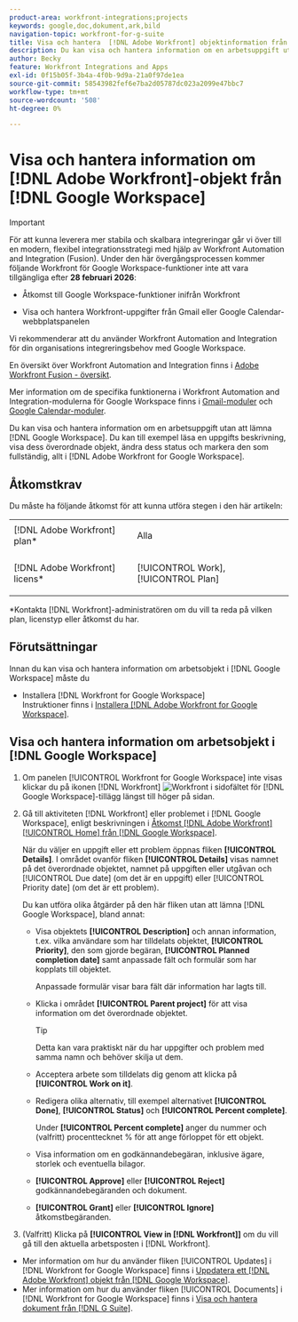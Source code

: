 ```yaml
---
product-area: workfront-integrations;projects
keywords: google,doc,dokument,ark,bild
navigation-topic: workfront-for-g-suite
title: Visa och hantera  [!DNL Adobe Workfront] objektinformation från Google Workspace
description: Du kan visa och hantera information om en arbetsuppgift utan att behöva lämna Google Workspace. Du kan till exempel läsa en uppgifts beskrivning, visa dess överordnade objekt, ändra dess status och markera den som fullständig, allt inom [!DNL Adobe Workfront] för Google Workspace.
author: Becky
feature: Workfront Integrations and Apps
exl-id: 0f15b05f-3b4a-4f0b-9d9a-21a0f97de1ea
source-git-commit: 58543982fef6e7ba2d05787dc023a2099e47bbc7
workflow-type: tm+mt
source-wordcount: '508'
ht-degree: 0%

---
```


# Visa och hantera information om [!DNL Adobe Workfront]-objekt från [!DNL Google Workspace]

>[!IMPORTANT]
>
>För att kunna leverera mer stabila och skalbara integreringar går vi över till en modern, flexibel integrationsstrategi med hjälp av Workfront Automation and Integration (Fusion). Under den här övergångsprocessen kommer följande Workfront för Google Workspace-funktioner inte att vara tillgängliga efter **28 februari 2026**:
>
>* Åtkomst till Google Workspace-funktioner inifrån Workfront
>
>* Visa och hantera Workfront-uppgifter från Gmail eller Google Calendar-webbplatspanelen
>
>Vi rekommenderar att du använder Workfront Automation and Integration för din organisations integreringsbehov med Google Workspace.
>
>En översikt över Workfront Automation and Integration finns i [Adobe Workfront Fusion - översikt](https://experienceleague.adobe.com/en/docs/workfront-fusion/using/get-started-with-fusion/understand-workfront-fusion/workfront-fusion-overview).
>
>Mer information om de specifika funktionerna i Workfront Automation and Integration-modulerna för Google Workspace finns i [Gmail-moduler](https://experienceleague.adobe.com/en/docs/workfront-fusion/using/references/apps-and-their-modules/third-party-app-connectors/gmail-modules) och [Google Calendar-moduler](https://experienceleague.adobe.com/en/docs/workfront-fusion/using/references/apps-and-their-modules/third-party-app-connectors/google-calendar-modules).

Du kan visa och hantera information om en arbetsuppgift utan att lämna [!DNL Google Workspace]. Du kan till exempel läsa en uppgifts beskrivning, visa dess överordnade objekt, ändra dess status och markera den som fullständig, allt i [!DNL Adobe Workfront for Google Workspace].

## Åtkomstkrav

Du måste ha följande åtkomst för att kunna utföra stegen i den här artikeln:

<table style="table-layout:auto"> 
 <col> 
 <col> 
 <tbody> 
  <tr> 
   <td role="rowheader">[!DNL Adobe Workfront] plan*</td> 
   <td> <p>Alla</p> </td> 
  </tr> 
  <tr> 
   <td role="rowheader">[!DNL Adobe Workfront] licens*</td> 
   <td> <p>[!UICONTROL Work], [!UICONTROL Plan]</p> </td> 
  </tr> 
</tbody> 
</table>

&#42;Kontakta [!DNL Workfront]-administratören om du vill ta reda på vilken plan, licenstyp eller åtkomst du har.

## Förutsättningar

Innan du kan visa och hantera information om arbetsobjekt i [!DNL Google Workspace] måste du

* Installera [!DNL Workfront for Google Workspace]\
   Instruktioner finns i [Installera [!DNL Adobe Workfront for Google Workspace]](../../workfront-integrations-and-apps/workfront-for-g-suite/install-workfront-for-gsuite.md).

## Visa och hantera information om arbetsobjekt i [!DNL Google Workspace]

1. Om panelen [!UICONTROL Workfront for Google Workspace] inte visas klickar du på ikonen [!DNL Workfront] ![Workfront ](assets/wf-lion-icon.png) i sidofältet för [!DNL Google Workspace]-tillägg längst till höger på sidan.
1. Gå till aktiviteten [!DNL Workfront] eller problemet i [!DNL Google Workspace], enligt beskrivningen i [Åtkomst [!DNL Adobe Workfront] [!UICONTROL Home] från  [!DNL Google Workspace]](../../workfront-integrations-and-apps/workfront-for-g-suite/access-wf-home-content-from-g-suite.md).

   När du väljer en uppgift eller ett problem öppnas fliken **[!UICONTROL Details]**. I området ovanför fliken **[!UICONTROL Details]** visas namnet på det överordnade objektet, namnet på uppgiften eller utgåvan och [!UICONTROL Due date] (om det är en uppgift) eller [!UICONTROL Priority date] (om det är ett problem).


   Du kan utföra olika åtgärder på den här fliken utan att lämna [!DNL Google Workspace], bland annat:

   * Visa objektets **[!UICONTROL Description]** och annan information, t.ex. vilka användare som har tilldelats objektet, **[!UICONTROL Priority]**, den som gjorde begäran, **[!UICONTROL Planned completion date]** samt anpassade fält och formulär som har kopplats till objektet.

     Anpassade formulär visar bara fält där information har lagts till.

   * Klicka i området **[!UICONTROL Parent project]** för att visa information om det överordnade objektet.

     >[!TIP]
     >
     >Detta kan vara praktiskt när du har uppgifter och problem med samma namn och behöver skilja ut dem.

   * Acceptera arbete som tilldelats dig genom att klicka på **[!UICONTROL Work on it]**.
   * Redigera olika alternativ, till exempel alternativet **[!UICONTROL Done]**, **[!UICONTROL Status]** och **[!UICONTROL Percent complete]**.

     Under **[!UICONTROL Percent complete]** anger du nummer och (valfritt) procenttecknet % för att ange förloppet för ett objekt.
   * Visa information om en godkännandebegäran, inklusive ägare, storlek och eventuella bilagor.
   * **[!UICONTROL Approve]** eller **[!UICONTROL Reject]** godkännandebegäranden och dokument.

   * **[!UICONTROL Grant]** eller **[!UICONTROL Ignore]** åtkomstbegäranden.

1. (Valfritt) Klicka på **[!UICONTROL View in [!DNL Workfront]]** om du vill gå till den aktuella arbetsposten i [!DNL Workfront].

* Mer information om hur du använder fliken [!UICONTROL Updates] i [!DNL Workfront for Google Workspace] finns i [Uppdatera ett [!DNL Adobe Workfront] objekt från [!DNL Google Workspace]](../../workfront-integrations-and-apps/workfront-for-g-suite/update-a-workfront-object-in-gsuite.md).
* Mer information om hur du använder fliken [!UICONTROL Documents] i [!DNL Workfront for Google Workspace] finns i [Visa och hantera dokument från [!DNL G Suite]](../../workfront-integrations-and-apps/workfront-for-g-suite/view-and-manage-documents-in-gsuite.md).
